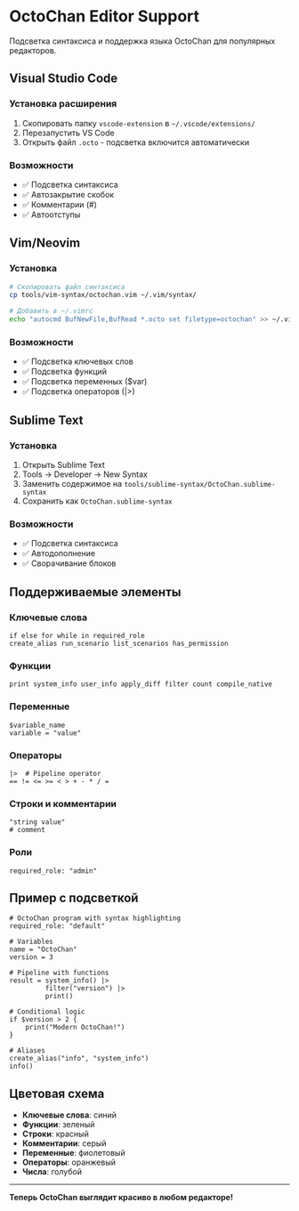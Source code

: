 # OctoChan Editor Support

Подсветка синтаксиса и поддержка языка OctoChan для популярных редакторов.

## Visual Studio Code

### Установка расширения
1. Скопировать папку `vscode-extension` в `~/.vscode/extensions/`
2. Перезапустить VS Code
3. Открыть файл `.octo` - подсветка включится автоматически

### Возможности
- ✅ Подсветка синтаксиса
- ✅ Автозакрытие скобок
- ✅ Комментарии (#)
- ✅ Автоотступы

## Vim/Neovim

### Установка
```bash
# Скопировать файл синтаксиса
cp tools/vim-syntax/octochan.vim ~/.vim/syntax/

# Добавить в ~/.vimrc
echo "autocmd BufNewFile,BufRead *.octo set filetype=octochan" >> ~/.vimrc
```

### Возможности
- ✅ Подсветка ключевых слов
- ✅ Подсветка функций
- ✅ Подсветка переменных ($var)
- ✅ Подсветка операторов (|>)

## Sublime Text

### Установка
1. Открыть Sublime Text
2. Tools → Developer → New Syntax
3. Заменить содержимое на `tools/sublime-syntax/OctoChan.sublime-syntax`
4. Сохранить как `OctoChan.sublime-syntax`

### Возможности
- ✅ Подсветка синтаксиса
- ✅ Автодополнение
- ✅ Сворачивание блоков

## Поддерживаемые элементы

### Ключевые слова
```octochan
if else for while in required_role
create_alias run_scenario list_scenarios has_permission
```

### Функции
```octochan
print system_info user_info apply_diff filter count compile_native
```

### Переменные
```octochan
$variable_name
variable = "value"
```

### Операторы
```octochan
|>  # Pipeline operator
== != <= >= < > + - * / =
```

### Строки и комментарии
```octochan
"string value"
# comment
```

### Роли
```octochan
required_role: "admin"
```

## Пример с подсветкой

```octochan
# OctoChan program with syntax highlighting
required_role: "default"

# Variables
name = "OctoChan"
version = 3

# Pipeline with functions
result = system_info() |> 
         filter("version") |> 
         print()

# Conditional logic
if $version > 2 {
    print("Modern OctoChan!")
}

# Aliases
create_alias("info", "system_info")
info()
```

## Цветовая схема

- **Ключевые слова**: синий
- **Функции**: зеленый  
- **Строки**: красный
- **Комментарии**: серый
- **Переменные**: фиолетовый
- **Операторы**: оранжевый
- **Числа**: голубой

---

**Теперь OctoChan выглядит красиво в любом редакторе!**
